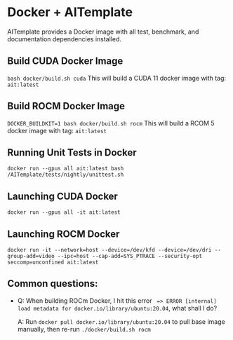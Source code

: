 # Docker + AITemplate

AITemplate provides a Docker image with all test, benchmark, and documentation dependencies installed.

## Build CUDA Docker Image

```bash docker/build.sh cuda```
This will build a CUDA 11 docker image with tag: `ait:latest`

## Build ROCM Docker Image

```DOCKER_BUILDKIT=1 bash docker/build.sh rocm```
This will build a RCOM 5 docker image with tag: `ait:latest`

## Running Unit Tests in Docker

```docker run --gpus all ait:latest bash /AITemplate/tests/nightly/unittest.sh```

## Launching CUDA Docker
```docker run --gpus all -it ait:latest```

## Launching ROCM Docker

```docker run -it --network=host --device=/dev/kfd --device=/dev/dri --group-add=video --ipc=host --cap-add=SYS_PTRACE --security-opt seccomp=unconfined ait:latest```


## Common questions:
- Q: When building ROCm Docker, I hit this error ` => ERROR [internal] load metadata for docker.io/library/ubuntu:20.04`, what shall I do?

  A: Run `docker pull docker.io/library/ubuntu:20.04` to pull base image manually, then re-run `./docker/build.sh rocm`
